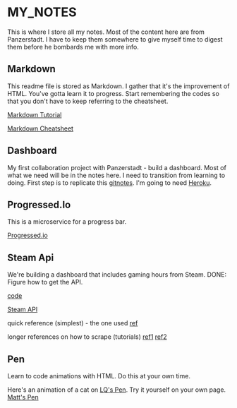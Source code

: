 # MY_NOTES
This is where I store all my notes. Most of the content here are from Panzerstadt. I have to keep them somewhere to give myself time to digest them before he bombards me with more info. 

## Markdown
This readme file is stored as Markdown. I gather that it's the improvement of HTML. You've gotta learn it to progress. Start remembering the codes so that you don't have to keep referring to the cheatsheet.

[Markdown Tutorial](https://www.markdowntutorial.com/lesson/1/)

[Markdown Cheatsheet](https://github.com/adam-p/markdown-here/wiki/Markdown-Cheatsheet)

## Dashboard
My first collaboration project with Panzerstadt - build a dashboard. Most of what we need will be in the notes here. I need to transition from learning to doing.
First step is to replicate this [gitnotes](http://gitnotes.herokuapp.com/). 
I'm going to need [Heroku](https://dashboard.heroku.com/apps).

## Progressed.Io
This is a microservice for a progress bar.

[Progressed.io](https://github.com/fehmicansaglam/progressed.io)

## Steam Api
We're building a dashboard that includes gaming hours from Steam.
DONE: Figure how to get the API.

[code](./code/API_steam.py)

[Steam API](https://developer.valvesoftware.com/wiki/Steam_Web_API#GetGlobalStatsForGame_.28v0001.29)

quick reference (simplest) - the one used
[ref](https://stackoverflow.com/questions/29824111/get-a-users-steam-inventory)

longer references on how to scrape (tutorials)
[ref1](https://blog.scrapinghub.com/2017/07/07/scraping-the-steam-game-store-with-scrapy/)
[ref2](https://www.jonlim.ca/scraping-steam-data-using-python-beautifulsoup/)

## Pen
Learn to code animations with HTML. Do this at your own time.

Here's an animation of a cat on [LQ's Pen](https://codepen.io/panzerstadt/pen/gejzGV).
Try it yourself on your own page. 
[Matt's Pen](https://codepen.io/mayojich/pen/NYOXpm)
